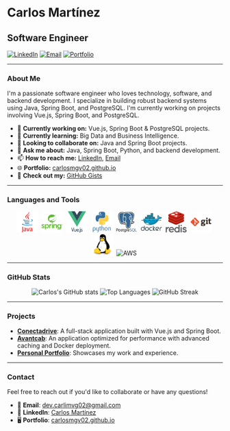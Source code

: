 # Carlos Martínez

## Software Engineer

[![LinkedIn](https://img.shields.io/badge/LinkedIn-Profile-blue)](https://www.linkedin.com/in/carlos-mart%C3%ADnez-887499215/)
[![Email](https://img.shields.io/badge/Email-dev.carlimvg02%40gmail.com-red)](mailto:dev.carlimvg02@gmail.com)
[![Portfolio](https://img.shields.io/badge/Portfolio-Website-green)](https://carlosmgv02.github.io/)

---

### About Me

I'm a passionate software engineer who loves technology, software, and backend development. I specialize in building robust backend systems using Java, Spring Boot, and PostgreSQL. I'm currently working on projects involving Vue.js, Spring Boot, and PostgreSQL.

- 🔭 **Currently working on:** Vue.js, Spring Boot & PostgreSQL projects.
- 🌱 **Currently learning:** Big Data and Business Intelligence.
- 👯 **Looking to collaborate on:** Java and Spring Boot projects.
- 💬 **Ask me about:** Java, Spring Boot, Python, and backend development.
- 📫 **How to reach me:** [LinkedIn](https://www.linkedin.com/in/carlos-mart%C3%ADnez-887499215/), [Email](mailto:dev.carlimvg02@gmail.com)
- 🌐 **Portfolio:** [carlosmgv02.github.io](https://carlosmgv02.github.io/)
- 📝 **Check out my:** [GitHub Gists](https://gist.github.com/carlosmgv02)

---

### Languages and Tools

<div align="center">
  <img src="https://github.com/devicons/devicon/blob/master/icons/java/java-original-wordmark.svg" title="Java" alt="Java" width="50" height="50"/>&nbsp;
  <img src="https://github.com/devicons/devicon/blob/master/icons/spring/spring-original-wordmark.svg" title="Spring Boot" alt="Spring Boot" width="50" height="50"/>&nbsp;
  <img src="https://github.com/devicons/devicon/blob/master/icons/vuejs/vuejs-original-wordmark.svg" title="Vue.js" alt="Vue.js" width="50" height="50"/>&nbsp;
  <img src="https://github.com/devicons/devicon/blob/master/icons/python/python-original-wordmark.svg" title="Python" alt="Python" width="50" height="50"/>&nbsp;
  <img src="https://github.com/devicons/devicon/blob/master/icons/postgresql/postgresql-original-wordmark.svg" title="PostgreSQL" alt="PostgreSQL" width="50" height="50"/>&nbsp;
  <img src="https://github.com/devicons/devicon/blob/master/icons/docker/docker-original-wordmark.svg" title="Docker" alt="Docker" width="50" height="50"/>&nbsp;
  <img src="https://github.com/devicons/devicon/blob/master/icons/redis/redis-original-wordmark.svg" title="Redis" alt="Redis" width="50" height="50"/>&nbsp;
  <img src="https://github.com/devicons/devicon/blob/master/icons/git/git-original-wordmark.svg" title="Git" alt="Git" width="50" height="50"/>&nbsp;
  <img src="https://github.com/devicons/devicon/blob/master/icons/linux/linux-original.svg" title="Linux" alt="Linux" width="50" height="50"/>&nbsp;
  <img src="https://github.com/devicons/devicon/blob/master/icons/aws/aws-original-wordmark.svg" title="AWS" alt="AWS" width="50" height="50"/>&nbsp;
</div>

---

### GitHub Stats

<div align="center">
  <img src="https://github-readme-stats.vercel.app/api?username=carlosmgv02&show_icons=true&theme=radical" alt="Carlos's GitHub stats" />
  <img src="https://github-readme-stats.vercel.app/api/top-langs/?username=carlosmgv02&layout=compact&hide=c,assembly,verilog&theme=radical" alt="Top Languages" />
  <img src="http://github-readme-streak-stats.herokuapp.com?user=carlosmgv02&theme=radical&hide_border=true" alt="GitHub Streak" />
</div>

---

### Projects

- **[Conectadrive](https://github.com/carlosmgv02/Conectadrive)**: A full-stack application built with Vue.js and Spring Boot.
- **[Avantcab](https://github.com/carlosmgv02/Avantcab)**: An application optimized for performance with advanced caching and Docker deployment.
- **[Personal Portfolio](https://carlosmgv02.github.io/)**: Showcases my work and experience.

---

### Contact

Feel free to reach out if you'd like to collaborate or have any questions!

- 📧 **Email**: [dev.carlimvg02@gmail.com](mailto:dev.carlimvg02@gmail.com)
- 💼 **LinkedIn**: [Carlos Martínez](https://www.linkedin.com/in/carlos-mart%C3%ADnez-887499215/)
- 🖥️ **Portfolio**: [carlosmgv02.github.io](https://carlosmgv02.github.io/)

